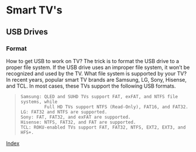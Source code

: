 # Smart TV's

## USB Drives
  
  ### Format
  
 How to get USB to work on TV? The trick is to format the USB drive to a proper
 file system. If the USB drive uses an improper file system, it won’t be
 recognized and used by the TV. What file system is supported by your TV? In
 recent years, popular smart TV brands are Samsung, LG, Sony, Hisense, and TCL.
 In most cases, these TVs support the following USB formats.
 
>     Samsung: QLED and SUHD TVs support FAT, exFAT, and NTFS file systems, while
>              Full HD TVs support NTFS (Read-Only), FAT16, and FAT32.
>     LG: FAT32 and NTFS are supported.
>     Sony: FAT, FAT32, and exFAT are supported.
>     Hisense: NTFS, FAT32, and FAT are supported.
>     TCL: ROKU-enabled TVs support FAT, FAT32, NTFS, EXT2, EXT3, and HFS+.  

[Index](index.md)
